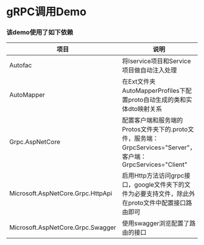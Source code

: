 # gRPC调用Demo

### 该demo使用了如下依赖

| 项目 | 说明 |
| - | - |
| Autofac | 将Iservice项目和Service项目做自动注入处理 |
| AutoMapper | 在Ext文件夹AutoMapperProfiles下配置proto自动生成的类和实体dto映射关系 |
| Grpc.AspNetCore | 配置客户端和服务端的Protos文件夹下的.proto文件，服务端：GrpcServices="Server"，客户端：GrpcServices="Client" |
| Microsoft.AspNetCore.Grpc.HttpApi | 启用Http方法访问grpc接口，google文件夹下的文件为必要支持文件，除此外在proto文件中配置接口路由即可 |
| Microsoft.AspNetCore.Grpc.Swagger | 使用swagger浏览配置了路由的接口 |



